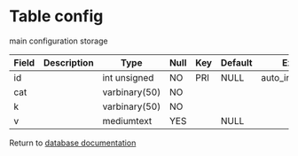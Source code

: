 Table config
===========
main configuration storage

| Field | Description | Type          | Null | Key | Default | Extra          |    
| ----- | ----------- | ------------- | ---- | --- | ------- | -------------- |    
| id    |             | int unsigned  | NO   | PRI | NULL    | auto_increment |    
| cat   |             | varbinary(50) | NO   |     |         |                |    
| k     |             | varbinary(50) | NO   |     |         |                |    
| v     |             | mediumtext    | YES  |     | NULL    |                |    

Return to [database documentation](help/database)

